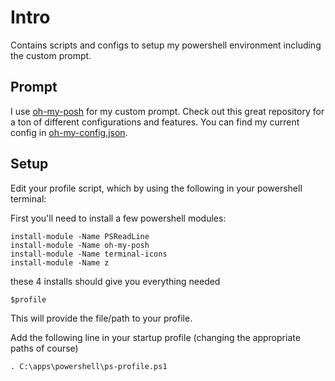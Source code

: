 # Intro
Contains scripts and configs to setup my powershell environment including the custom prompt.

## Prompt
I use [oh-my-posh](https://ohmyposh.dev) for my custom prompt.  Check out this great repository for a ton of different configurations and features.  You can find my current config in [oh-my-config.json](prompt/oh-my-config.json).

## Setup
Edit your profile script, which by using the following in your powershell terminal:

First you'll need to install a few powershell modules:

```console
install-module -Name PSReadLine 
install-module -Name oh-my-posh
install-module -Name terminal-icons
install-module -Name z
```
these 4 installs should give you everything needed

```console
$profile
```
This will provide the file/path to your profile.  

Add the following line in your startup profile (changing the appropriate paths of course)

```console
. C:\apps\powershell\ps-profile.ps1
```

